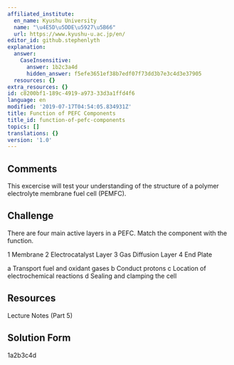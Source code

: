 ```yaml
---
affiliated_institute:
  en_name: Kyushu University
  name: "\u4E5D\u5DDE\u5927\u5B66"
  url: https://www.kyushu-u.ac.jp/en/
editor_id: github.stephenlyth
explanation:
  answer:
    CaseInsensitive:
      answer: 1b2c3a4d
      hidden_answer: f5efe3651ef38b7edf07f73dd3b7e3c4d3e37905
  resources: {}
extra_resources: {}
id: c8200bf1-189c-4919-a973-33d3a1ffd4f6
language: en
modified: '2019-07-17T04:54:05.834931Z'
title: Function of PEFC Components
title_id: function-of-pefc-components
topics: []
translations: {}
version: '1.0'
---
```


## Comments

This excercise will test your understanding of the structure of a polymer electrolyte membrane fuel cell (PEMFC).

## Challenge

There are four main active layers in a PEFC. Match the component with the function.

1 Membrane
2 Electrocatalyst Layer
3 Gas Diffusion Layer
4 End Plate

a Transport fuel and oxidant gases
b Conduct protons
c Location of electrochemical reactions
d Sealing and clamping the cell 

## Resources

Lecture Notes (Part 5)

## Solution Form

1a2b3c4d


